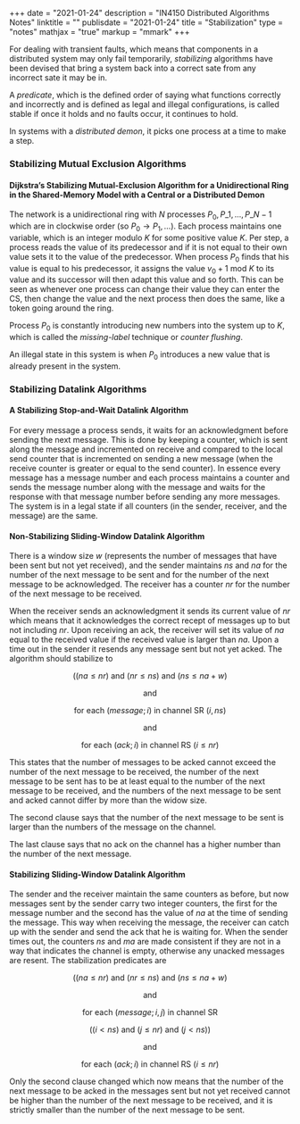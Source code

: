 +++
date = "2021-01-24"
description = "IN4150 Distributed Algorithms Notes"
linktitle = ""
publisdate = "2021-01-24"
title = "Stabilization"
type = "notes"
mathjax = "true"
markup = "mmark"
+++

For dealing with transient faults, which means that components in a distributed system may only fail temporarily, _stabilizing_ algorithms have been devised that bring a system back into a correct sate from any incorrect sate it may be in.

A _predicate_, which is the defined order of saying what functions correctly and incorrectly and is defined as legal and illegal configurations, is called stable if once it holds and no faults occur, it continues to hold.

In systems with a _distributed demon_, it picks one process at a time to make a step.

### Stabilizing Mutual Exclusion Algorithms

#### Dijkstra’s Stabilizing Mutual-Exclusion Algorithm for a Unidirectional Ring in the Shared-Memory Model with a Central or a Distributed Demon

The network is a unidirectional ring with $N$ processes $P_{0},P\_1,...,P\_{N-1}$ which are in clockwise order (so $P_0\rightarrow P_1,...$). Each process maintains one variable, which is an integer modulo $K$ for some positive value $K$. Per step, a process reads the value of its predecessor and if it is not equal to their own value sets it to the value of the predecessor. When process $P_0$ finds that his value is equal to his predecessor, it assigns the value $v_0+1\text{ mod }K$ to its value and its successor will then adapt this value and so forth. This can be seen as whenever one process can change their value they can enter the CS, then change the value and the next process then does the same, like a token going around the ring.

Process $P_0$ is constantly introducing new numbers into the system up to $K$, which is called the _missing-label_ technique or _counter flushing_.

An illegal state in this system is when $P_0$ introduces a new value that is already present in the system.

### Stabilizing Datalink Algorithms

#### A Stabilizing Stop-and-Wait Datalink Algorithm

For every message a process sends, it waits for an acknowledgment before sending the next message. This is done by keeping a counter, which is sent along the message and incremented on receive and compared to the local send counter that is incremented on sending a new message (when the receive counter is greater or equal to the send counter). In essence every message has a message number and each process maintains a counter and sends the message number along with the message and waits for the response with that message number before sending any more messages. The system is in a legal state if all counters (in the sender, receiver, and the message) are the same.

#### Non-Stabilizing Sliding-Window Datalink Algorithm

There is a window size $w$ (represents the number of messages that have been sent but not yet received), and the sender maintains _ns_ and _na_ for the number of the next message to be sent and for the number of the next message to be acknowledged. The receiver has a counter _nr_ for the number of the next message to be received.

When the receiver sends an acknowledgment it sends its current value of _nr_ which means that it acknowledges the correct recept of messages up to but not including _nr_. Upon receiving an ack, the receiver will set its value of _na_ equal to the received value if the received value is larger than _na_. Upon a time out in the sender it resends any message sent but not yet acked. The algorithm should stabilize to

$$((na\le nr) \text{ and } (nr \le ns)\text{ and }(ns\le na+w)$$

$$\text{and}$$

$$\text{for  each }(message;i)\text{ in channel SR }(i,ns)$$

$$\text{and}$$

$$\text{for each }(ack;i)\text{ in channel RS }(i\le nr)$$

This states that the number of messages to be acked cannot exceed the number of the next message to be received, the number of the next message to be sent has to be at least equal to the number of the next message to be received, and the numbers of the next message to be sent and acked cannot differ by more than the widow size.

The second clause says that the number of the next message to be sent is larger than the numbers of the message on the channel.

The last clause says that no ack on the channel has a higher number than the number of the next message.

#### Stabilizing Sliding-Window Datalink Algorithm

The sender and the receiver maintain the same counters as before, but now messages sent by the sender carry two integer counters, the first for the message number and the second has the value of _na_ at the time of sending the message. This way when receiving the message, the receiver can catch up with the sender and send the ack that he is waiting for. When the sender times out, the counters _ns_ and _ma_ are made consistent if they are not in a way that indicates the channel is empty, otherwise any unacked messages are resent. The stabilization predicates are

$$((na\le nr) \text{ and } (nr \le ns)\text{ and }(ns\le na+w)$$

$$\text{and}$$

$$\text{for  each }(message;i,j)\text{ in channel SR }$$

$$(( i < ns) \text{ and }(j \le nr)\text{ and }(j < ns))$$

$$\text{and}$$

$$\text{for each }(ack;i)\text{ in channel RS }(i\le nr)$$

Only the second clause changed which now means that the number of the next message to be acked in the messages sent but not yet received cannot be higher than the number of the next message to be received, and it is strictly smaller than the number of the next message to be sent.
